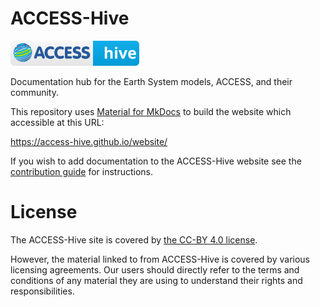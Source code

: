 # ACCESS-Hive
[![ACCESS-Hive Badge](docs/assets/badge.svg)](https://access-hive.github.io/website/)

Documentation hub for the Earth System models, ACCESS, and their community.

This repository uses [Material for MkDocs](https://squidfunk.github.io/mkdocs-material/) to build the website which accessible at this URL:

https://access-hive.github.io/website/

If you wish to add documentation to the ACCESS-Hive website see the [contribution guide](https://access-hive.github.io/website/about/contribute/) for instructions.

# License
The ACCESS-Hive site is covered by [the CC-BY 4.0 license][License].

However, the material linked to from ACCESS-Hive is covered by various licensing agreements. Our users should directly refer to the terms and conditions of any material they are using to understand their rights and responsibilities.

[License]: License.md
